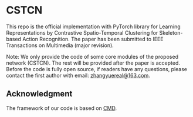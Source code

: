 # CSTCN
This repo is the official implementation with PyTorch library  for Learning Representations by Contrastive Spatio-Temporal Clustering for Skeleton-based Action Recognition. The paper has been submitted to IEEE Transactions on Multimedia (major revision).
 
Note: We only provide the code of some core modules of the proposed network (CSTCN). The rest will be provided after the paper is accepted. Before the code is fully open source, if readers have any questions, please contact the first author with email: zhangyuereal@163.com.


## Acknowledgment
The framework of our code is based on [CMD](https://github.com/maoyunyao/CMD).
